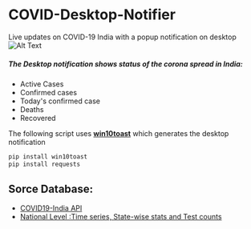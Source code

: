 # COVID-Desktop-Notifier
Live updates on COVID-19 India with a popup notification on desktop <br/>
![Alt Text](https://img.shields.io/badge/Python-3.7.4-red) <br/>
##### The Desktop notification shows status of the corona spread in India:
* Active Cases
* Confirmed cases
* Today's confirmed case
* Deaths
* Recovered

The following script uses [**win10toast**](https://pypi.org/project/win10toast/) which generates the desktop notification
```bash
pip install win10toast
pip install requests
```

## Sorce Database:
* [COVID19-India API](https://api.covid19india.org/)
* [	National Level :Time series, State-wise stats and Test counts](https://api.covid19india.org/data.json)
 
